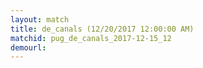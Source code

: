 ```yaml
---
layout: match
title: de_canals (12/20/2017 12:00:00 AM)
matchid: pug_de_canals_2017-12-15_12
demourl: 
---
```


